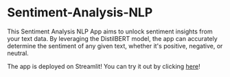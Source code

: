 # Sentiment-Analysis-NLP

This Sentiment Analysis NLP App aims to unlock sentiment insights from your text data. By leveraging the DistilBERT model, the app can accurately determine the sentiment of any given text, whether it's positive, negative, or neutral.

The app is deployed on Streamlit! You can try it out by clicking [here](https://sentiment-analysis-nlp.streamlit.app/)!
